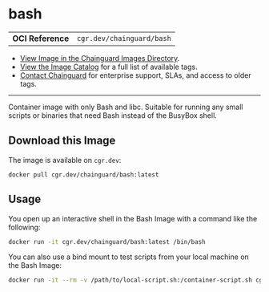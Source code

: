 <!--monopod:start-->
# bash
| | |
| - | - |
| **OCI Reference** | `cgr.dev/chainguard/bash` |


* [View Image in the Chainguard Images Directory](https://images.chainguard.dev/directory/image/bash/overview).
* [View the Image Catalog](https://console.chainguard.dev/images/catalog) for a full list of available tags.
* [Contact Chainguard](https://www.chainguard.dev/chainguard-images) for enterprise support, SLAs, and access to older tags.

---
<!--monopod:end-->

<!--overview:start-->
Container image with only Bash and libc. Suitable for running any small scripts or binaries that need Bash instead of the BusyBox shell.
<!--overview:end-->

<!--getting:start-->
## Download this Image
The image is available on `cgr.dev`:

```
docker pull cgr.dev/chainguard/bash:latest
```
<!--getting:end-->

<!--body:start-->
## Usage

You open up an interactive shell in the Bash Image with a command like the following:

```sh
docker run -it cgr.dev/chainguard/bash:latest /bin/bash
```

You can also use a bind mount to test scripts from your local machine on the Bash Image:

```sh
docker run -it --rm -v /path/to/local-script.sh:/container-script.sh cgr.dev/chainguard/bash:latest /container-script.sh
```
<!--body:end-->
